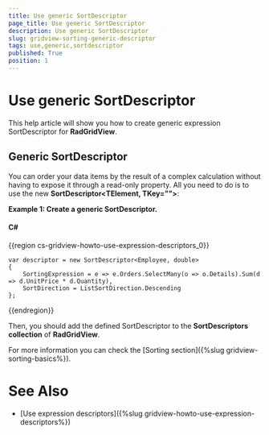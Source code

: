 ```yaml
---
title: Use generic SortDescriptor
page_title: Use generic SortDescriptor
description: Use generic SortDescriptor
slug: gridview-sorting-generic-descriptor
tags: use,generic,sortdescriptor
published: True
position: 1
---
```


# Use generic SortDescriptor

This help article will show you how to create generic expression SortDescriptor<T> for __RadGridView__.

## Generic SortDescriptor

You can order your data items by the result of a complex calculation without having to expose it through a read-only property. All you need to do is to use the new __SortDescriptor<TElement, TKey="">__:
       
__Example 1: Create a generic SortDescriptor<T>.__

#### __C#__

{{region cs-gridview-howto-use-expression-descriptors_0}}

	var descriptor = new SortDescriptor<Employee, double>
	{
	    SortingExpression = e => e.Orders.SelectMany(o => o.Details).Sum(d => d.UnitPrice * d.Quantity),
	    SortDirection = ListSortDirection.Descending
	};
{{endregion}}

Then, you should add the defined SortDescriptor to the __SortDescriptors collection__ of __RadGridView__.
        
For more information you can check the [Sorting section]({%slug gridview-sorting-basics%}).
        
# See Also

 * [Use expression descriptors]({%slug gridview-howto-use-expression-descriptors%})
